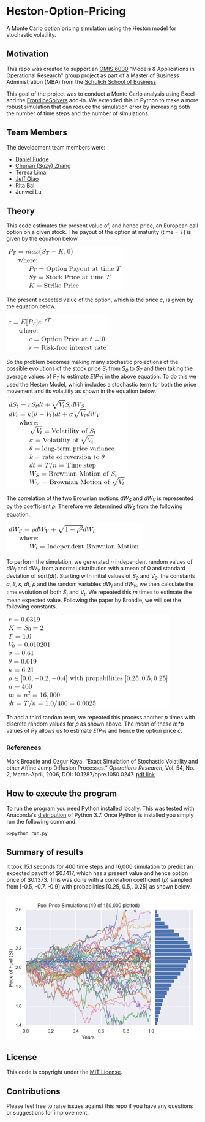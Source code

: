 # Heston-Option-Pricing
A Monte Carlo option pricing simulation using the Heston model for stochastic volatility.

## Motivation
This repo was created to support an [OMIS 6000](https://schulich.yorku.ca/courses/omis-6000-3-00/) "Models & 
Applications in Operational Research" group project as part of a Master of Business Administration (MBA) from the 
[Schulich School of Business](https://schulich.yorku.ca/).

This goal of the project was to conduct a Monte Carlo analysis using Excel and the [FrontlineSolvers](https://www.solver.com/) 
add-in.  We extended this in Python to make a more robust simulation that can reduce the simulation error by increasing
both the number of time steps and the number of simulations. 

## Team Members
The development team members were:
- [Daniel Fudge](https://www.linkedin.com/in/daniel-fudge)
- [Chunan (Suzy) Zhang](https://www.linkedin.com/in/suzy-c-zhang-26234961/)
- [Teresa Lima](https://www.linkedin.com/in/teresa-cristina-de-s%C3%A1-lima-01966453)
- [Jeff Qiao](https://linkedin.com/in/qiaoguanfu)
- Rita Bai
- Junwei Lu

## Theory
This code estimates the present value of, and hence price, an European call option on a given stock.  The payout of the 
option at maturity (time = _T_) is given by the equation below. 

![Pt](docs/Pt.png)

The present expected value of the option, which is the price _c_, is given by the equation below.  

![c](docs/c.png)

So the problem becomes making many stochastic projections of the possible evolutions of the stock price _S<sub>t</sub>_ 
from _S<sub>0</sub>_ to _S<sub>T</sub>_ and then taking the average values of _P<sub>T</sub>_ to estimate 
_E[P<sub>T</sub>]_ in the above equation.  To do this we used the Heston Model, which includes a stochastic term for 
both the price movement and its volatility as shown in the equation below. 

![ds](docs/ds.png)

The correlation of the two Brownian motions _dW<sub>S</sub>_ and _dW<sub>V</sub>_ is represented by the coefficient 𝜌.
Therefore we determined _dW<sub>S</sub>_ from the following equation.

![dws](docs/dws.png)

To perform the simulation, we generated _n_ independent random values of _dW<sub>i</sub>_ and _dW<sub>V</sub>_ from a 
normal distribution with a mean of 0 and standard deviation of sqrt(_dt_).  Starting with initial values of 
_S<sub>0</sub>_ and _V<sub>0</sub>_, the constants 𝜎, 𝜃, 𝜅, _dt_, 𝜌 and the random variables _dW<sub>i</sub>_ and 
_dW<sub>V</sub>_, we then calculate the time evolution of both _S<sub>t</sub>_ and _V<sub>t</sub>_.  We repeated this 
_m_ times to estimate the mean expected value.  Following the paper by Broadie, we will set the following constants.

![constants](docs/constants.png)

To add a third random term, we repeated this process another _p_ times with discrete random values for 𝜌 as shown above.
The mean of these _m*p_ values of _P<sub>T</sub>_ allows us to estimate _E[P<sub>T</sub>]_ and hence the option price 
_c_.

### References
Mark Broadie and Ozgur Kaya. “Exact Simulation of Stochastic Volatility and other Affine Jump Diffusion Processes.” 
_Operations Research_, Vol. 54, No. 2, March-April, 2006, DOI: 10.1287/opre.1050.0247. 
[pdf link](http://www.columbia.edu/~mnb2/broadie/Assets/broadie_kaya_exact_sim_or_2006.pdf) 


## How to execute the program
To run the program you need Python installed locally.  This was tested with Anaconda's 
[distribution](https://www.anaconda.com/distribution/) of Python 3.7.  Once Python is installed you simply run the 
following command.

    >>python run.py 

## Summary of results
It took 15.1 seconds for 400 time steps and 16,000 simulation to predict an expected payoff of $0.1417, which has a 
present value and hence option price of $0.1373.  This was done with a correlation coefficient (𝜌) sampled from 
[-0.5, -0.7, -0.9] with probabilities [0.25, 0.5,. 0.25] as shown below. 

![plot2](simulation.png) 

## License
This code is copyright under the [MIT License](LICENSE).

## Contributions
Please feel free to raise issues against this repo if you have any questions or suggestions for improvement.